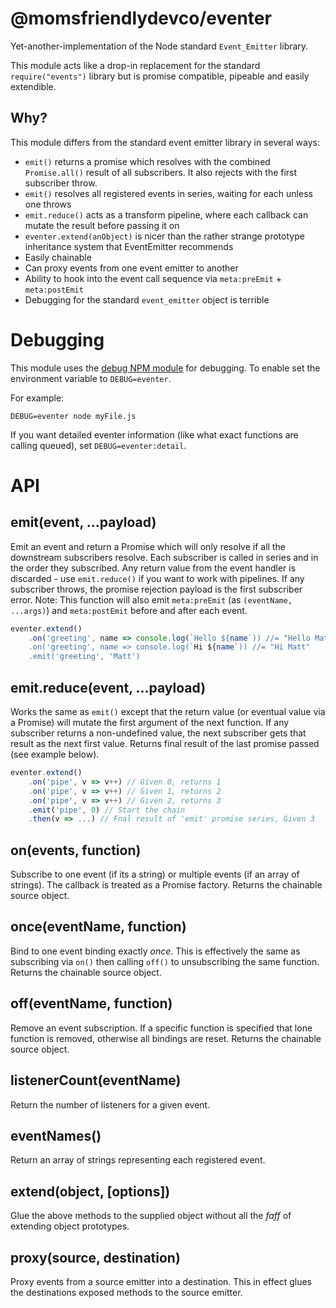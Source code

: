 @momsfriendlydevco/eventer
==========================
Yet-another-implementation of the Node standard `Event_Emitter` library.

This module acts like a drop-in replacement for the standard `require("events")` library but is promise compatible, pipeable and easily extendible.


Why?
----
This module differs from the standard event emitter library in several ways:

* `emit()` returns a promise which resolves with the combined `Promise.all()` result of all subscribers. It also rejects with the first subscriber throw.
* `emit()` resolves all registered events in series, waiting for each unless one throws
* `emit.reduce()` acts as a transform pipeline, where each callback can mutate the result before passing it on
* `eventer.extend(anObject)` is nicer than the rather strange prototype inheritance system that EventEmitter recommends
* Easily chainable
* Can proxy events from one event emitter to another
* Ability to hook into the event call sequence via `meta:preEmit` + `meta:postEmit`
* Debugging for the standard `event_emitter` object is terrible


Debugging
=========
This module uses the [debug NPM module](https://github.com/visionmedia/debug) for debugging. To enable set the environment variable to `DEBUG=eventer`.

For example:

```
DEBUG=eventer node myFile.js
```

If you want detailed eventer information (like what exact functions are calling queued), set `DEBUG=eventer:detail`.


API
===

emit(event, ...payload)
-----------------------
Emit an event and return a Promise which will only resolve if all the downstream subscribers resolve.
Each subscriber is called in series and in the order they subscribed. Any return value from the event handler is discarded - use `emit.reduce()` if you want to work with pipelines.
If any subscriber throws, the promise rejection payload is the first subscriber error.
Note: This function will also emit `meta:preEmit` (as `(eventName, ...args)`) and `meta:postEmit` before and after each event.


```javascript
eventer.extend()
	.on('greeting', name => console.log(`Hello ${name`)) //= "Hello Matt"
	.on('greeting', name => console.log(`Hi ${name`)) //= "Hi Matt"
	.emit('greeting', 'Matt')
```


emit.reduce(event, ...payload)
------------------------------
Works the same as `emit()` except that the return value (or eventual value via a Promise) will mutate the first argument of the next function.
If any subscriber returns a non-undefined value, the next subscriber gets that result as the next first value.
Returns final result of the last promise passed (see example below).


```javascript
eventer.extend()
	.on('pipe', v => v++) // Given 0, returns 1
	.on('pipe', v => v++) // Given 1, returns 2
	.on('pipe', v => v++) // Given 2, returns 3
	.emit('pipe', 0) // Start the chain
	.then(v => ...) // Fnal result of 'emit' promise series, Given 3
```


on(events, function)
--------------------
Subscribe to one event (if its a string) or multiple events (if an array of strings). The callback is treated as a Promise factory.
Returns the chainable source object.


once(eventName, function)
-------------------------
Bind to one event binding exactly _once_.
This is effectively the same as subscribing via `on()` then calling `off()` to unsubscribing the same function.
Returns the chainable source object.


off(eventName, function)
------------------------
Remove an event subscription. If a specific function is specified that lone function is removed, otherwise all bindings are reset.
Returns the chainable source object.


listenerCount(eventName)
------------------------
Return the number of listeners for a given event.


eventNames()
------------
Return an array of strings representing each registered event.


extend(object, [options])
-------------------------
Glue the above methods to the supplied object without all the *faff* of extending object prototypes.


proxy(source, destination)
--------------------------
Proxy events from a source emitter into a destination.
This in effect glues the destinations exposed methods to the source emitter.
